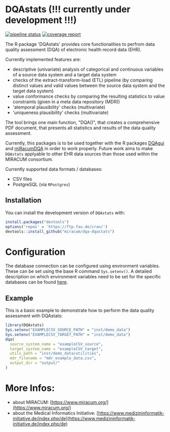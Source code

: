 # DQAstats (!!! currently under development !!!)
 
<!-- badges: start -->
[![pipeline status](https://gitlab.miracum.org/miracum-dqa/dqastats/badges/master/pipeline.svg)](https://gitlab.miracum.org/miracum-dqa/dqastats/commits/master)
[![coverage report](https://gitlab.miracum.org/miracum-dqa/dqastats/badges/master/coverage.svg)](https://gitlab.miracum.org/miracum-dqa/dqastats/commits/master)
<!-- badges: end -->

The R package 'DQAstats' provides core functionalities to perfrom data quality assessment (DQA) of electronic health record data (EHR).  

Currently implemented features are: 

- descriptive (univariate) analysis of categorical and continuous variables of a source data system and a target data system 
- checks of the extract-transform-load (ETL) pipeline (by comparing distinct values and valid values between the source data system and the target data system) 
- value conformance checks by comparing the resulting statistics to value constraints (given in a meta data repository (MDR)) 
- 'atemporal plausibility' checks (multivariate)
- 'uniqueness plausibility' checks (multivariate)


The tool brings one main function, "DQA()", that creates a comprehensive PDF document, that presents all statistics and results of the data quality assessment. 

Currently, this packages is to be used together with the R packages [DQAgui](https://gitlab.miracum.org/miracum-dqa/dqagui) and [miRacumDQA](https://gitlab.miracum.org/miracum-dqa/miracumdqa) in order to work properly. 
Future work aims to make `DQAstats` applyable to other EHR data sources than those used within the MIRACUM consortium.

Currently supported data formats / databases:  
* CSV files
* PostgreSQL (via `RPostgres`)

## Installation

You can install the development version of `DQAstats` with:

``` r
install.packages("devtools")
options('repos' = 'https://ftp.fau.de/cran/')
devtools::install_github("miracum/dqa-dqastats")
```

# Configuration 

The database connection can be configured using environment variables. These can be set using the base R command `Sys.setenv()`. A detailed description on which environment variables need to be set for the specific databases can be found [here](https://gitlab.miracum.org/miracum/misc/dizutils/-/blob/master/README.md).

## Example

This is a basic example to demonstrate how to perform the data quality assessment with DQAstats:

``` r
library(DQAstats)
Sys.setenv("EXAMPLECSV_SOURCE_PATH" = "inst/demo_data")
Sys.setenv("EXAMPLECSV_TARGET_PATH" = "inst/demo_data")
dqa(
  source_system_name = "exampleCSV_source",
  target_system_name = "exampleCSV_target",
  utils_path = "inst/demo_data/utilities",
  mdr_filename = "mdr_example_data.csv",
  output_dir = "output/"
)
```

# More Infos:

- about MIRACUM: [https://www.miracum.org/](https://www.miracum.org/)
- about the Medical Informatics Initiative: [https://www.medizininformatik-initiative.de/index.php/de](https://www.medizininformatik-initiative.de/index.php/de)


